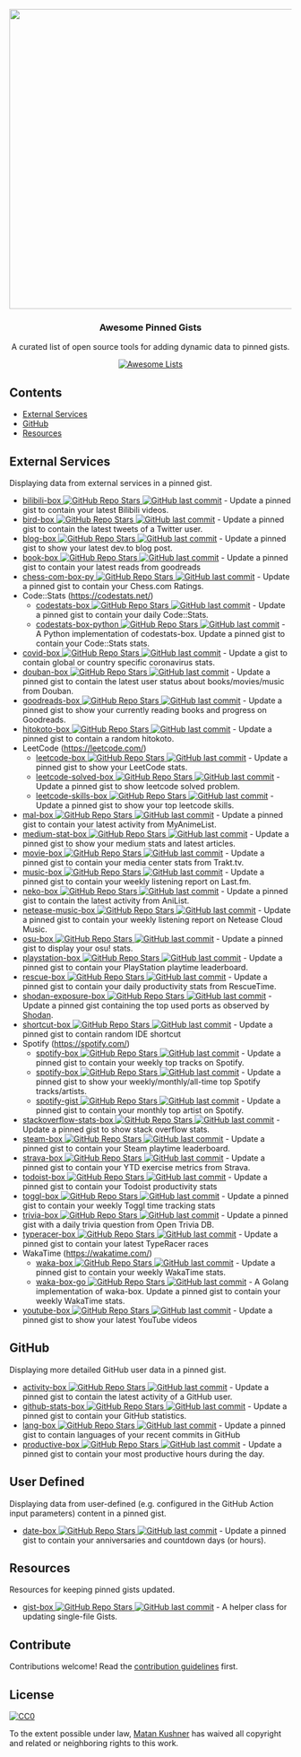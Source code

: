 <p align="center">
  <img src="https://user-images.githubusercontent.com/4658208/57482610-14f64480-7273-11e9-862e-80d9fe332311.png" width="535">
  <h3 align="center">Awesome Pinned Gists</h3>
  <p align="center">A curated list of open source tools for adding dynamic data to pinned gists.<p>
  <p align="center">
    <a href="https://awesome.re"><img src="https://awesome.re/badge.svg" alt="Awesome Lists"></a>
  </p>
</p>

## Contents

- [External Services](#external-services)
- [GitHub](#github)
- [Resources](#resources)

## External Services

Displaying data from external services in a pinned gist.

- [bilibili-box ![GitHub Repo Stars](https://img.shields.io/github/stars/KeJunMao/bilibili-box) ![GitHub last commit](https://img.shields.io/github/last-commit/KeJunMao/bilibili-box)](https://github.com/KeJunMao/bilibili-box) - Update a pinned gist to contain your latest Bilibili videos.
- [bird-box ![GitHub Repo Stars](https://img.shields.io/github/stars/matchai/bird-box) ![GitHub last commit](https://img.shields.io/github/last-commit/matchai/bird-box)](https://github.com/matchai/bird-box) - Update a pinned gist to contain the latest tweets of a Twitter user.
- [blog-box ![GitHub Repo Stars](https://img.shields.io/github/stars/Aveek-Saha/blog-box) ![GitHub last commit](https://img.shields.io/github/last-commit/Aveek-Saha/blog-box)](https://github.com/Aveek-Saha/blog-box) - Update a pinned gist to show your latest dev.to blog post.
- [book-box ![GitHub Repo Stars](https://img.shields.io/github/stars/amorriscode/book-box) ![GitHub last commit](https://img.shields.io/github/last-commit/amorriscode/book-box)](https://github.com/amorriscode/book-box) - Update a pinned gist to contain your latest reads from goodreads
- [chess-com-box-py ![GitHub Repo Stars](https://img.shields.io/github/stars/sciencepal/chess-com-box-py) ![GitHub last commit](https://img.shields.io/github/last-commit/sciencepal/chess-com-box-py)](https://github.com/sciencepal/chess-com-box-py) - Update a pinned gist to contain your Chess.com Ratings.
- Code::Stats (https://codestats.net/)
    - [codestats-box ![GitHub Repo Stars](https://img.shields.io/github/stars/Ancientwood/codestats-box) ![GitHub last commit](https://img.shields.io/github/last-commit/Ancientwood/codestats-box)](https://github.com/Ancientwood/codestats-box) - Update a pinned gist to contain your daily Code::Stats.
    - [codestats-box-python ![GitHub Repo Stars](https://img.shields.io/github/stars/aksh1618/codestats-box-python) ![GitHub last commit](https://img.shields.io/github/last-commit/aksh1618/codestats-box-python)](https://github.com/aksh1618/codestats-box-python) - A Python implementation of codestats-box. Update a pinned gist to contain your Code::Stats stats.
- [covid-box ![GitHub Repo Stars](https://img.shields.io/github/stars/puf17640/covid-box) ![GitHub last commit](https://img.shields.io/github/last-commit/puf17640/covid-box)](https://github.com/puf17640/covid-box) - Update a gist to contain global or country specific coronavirus stats.
- [douban-box ![GitHub Repo Stars](https://img.shields.io/github/stars/CodeDaraW/douban-box) ![GitHub last commit](https://img.shields.io/github/last-commit/CodeDaraW/douban-box)](https://github.com/CodeDaraW/douban-box) - Update a pinned gist to contain the latest user status about books/movies/music from Douban.
- [goodreads-box ![GitHub Repo Stars](https://img.shields.io/github/stars/mdluo/goodreads-box) ![GitHub last commit](https://img.shields.io/github/last-commit/mdluo/goodreads-box)](https://github.com/mdluo/goodreads-box) - Update a pinned gist to show your currently reading books and progress on Goodreads.
- [hitokoto-box ![GitHub Repo Stars](https://img.shields.io/github/stars/greenhandatsjtu/hitokoto-box) ![GitHub last commit](https://img.shields.io/github/last-commit/greenhandatsjtu/hitokoto-box)](https://github.com/greenhandatsjtu/hitokoto-box) - Update a pinned gist to contain a random hitokoto.
- LeetCode (https://leetcode.com/)
    - [leetcode-box ![GitHub Repo Stars](https://img.shields.io/github/stars/puiiyuen/leetcode-box) ![GitHub last commit](https://img.shields.io/github/last-commit/puiiyuen/leetcode-box)](https://github.com/puiiyuen/leetcode-box) - Update a pinned gist to show your LeetCode stats.
    - [leetcode-solved-box ![GitHub Repo Stars](https://img.shields.io/github/stars/Pudding124/leetcode-solved-box) ![GitHub last commit](https://img.shields.io/github/last-commit/Pudding124/leetcode-solved-box)](https://github.com/Pudding124/leetcode-solved-box) - Update a pinned gist to show leetcode solved problem.
    - [leetcode-skills-box ![GitHub Repo Stars](https://img.shields.io/github/stars/tbeachill/leetcode-skills-box) ![GitHub last commit](https://img.shields.io/github/last-commit/tbeachill/leetcode-skills-box)](https://github.com/tbeachill/leetcode-skills-box) - Update a pinned gist to show your top leetcode skills.
- [mal-box ![GitHub Repo Stars](https://img.shields.io/github/stars/jckli/mal-box) ![GitHub last commit](https://img.shields.io/github/last-commit/jckli/mal-box)](https://github.com/jckli/mal-box) - Update a pinned gist to contain your latest activity from MyAnimeList.
- [medium-stat-box ![GitHub Repo Stars](https://img.shields.io/github/stars/kylemocode/medium-stat-box) ![GitHub last commit](https://img.shields.io/github/last-commit/kylemocode/medium-stat-box)](https://github.com/kylemocode/medium-stat-box) - Update a pinned gist to show your medium stats and latest articles.
- [movie-box ![GitHub Repo Stars](https://img.shields.io/github/stars/LuisAlejandro/movie-box) ![GitHub last commit](https://img.shields.io/github/last-commit/LuisAlejandro/movie-box)](https://github.com/LuisAlejandro/movie-box) - Update a pinned gist to contain your media center stats from Trakt.tv.
- [music-box ![GitHub Repo Stars](https://img.shields.io/github/stars/jacc/music-box) ![GitHub last commit](https://img.shields.io/github/last-commit/jacc/music-box)](https://github.com/jacc/music-box) - Update a pinned gist to contain your weekly listening report on Last.fm.
- [neko-box ![GitHub Repo Stars](https://img.shields.io/github/stars/RangerDigital/neko-box) ![GitHub last commit](https://img.shields.io/github/last-commit/RangerDigital/neko-box)](https://github.com/RangerDigital/neko-box) - Update a pinned gist to contain the latest activity from AniList.
- [netease-music-box ![GitHub Repo Stars](https://img.shields.io/github/stars/Leecason/netease-music-box) ![GitHub last commit](https://img.shields.io/github/last-commit/Leecason/netease-music-box)](https://github.com/Leecason/netease-music-box) - Update a pinned gist to contain your weekly listening report on Netease Cloud Music.
- [osu-box ![GitHub Repo Stars](https://img.shields.io/github/stars/AiverAiva/osu-box) ![GitHub last commit](https://img.shields.io/github/last-commit/AiverAiva/osu-box)](https://github.com/AiverAiva/osu-box) - Update a pinned gist to display your osu! stats.
- [playstation-box ![GitHub Repo Stars](https://img.shields.io/github/stars/Swilder-M/playstation-box) ![GitHub last commit](https://img.shields.io/github/last-commit/Swilder-M/playstation-box)](https://github.com/Swilder-M/playstation-box) - Update a pinned gist to contain your PlayStation playtime leaderboard.
- [rescue-box ![GitHub Repo Stars](https://img.shields.io/github/stars/joshghent/rescue-box) ![GitHub last commit](https://img.shields.io/github/last-commit/joshghent/rescue-box)](https://github.com/joshghent/rescue-box) - Update a pinned gist to contain your daily productivity stats from RescueTime.
- [shodan-exposure-box ![GitHub Repo Stars](https://img.shields.io/github/stars/ChrisCarini/shodan-exposure-box) ![GitHub last commit](https://img.shields.io/github/last-commit/ChrisCarini/shodan-exposure-box)](https://github.com/ChrisCarini/shodan-exposure-box) - Update a pinned gist containing the top used ports as observed by [Shodan](https://www.shodan.io/).
- [shortcut-box ![GitHub Repo Stars](https://img.shields.io/github/stars/artemnovichkov/shortcut-box) ![GitHub last commit](https://img.shields.io/github/last-commit/artemnovichkov/shortcut-box)](https://github.com/artemnovichkov/shortcut-box) - Update a pinned gist to contain random IDE shortcut
- Spotify (https://spotify.com/)
    - [spotify-box ![GitHub Repo Stars](https://img.shields.io/github/stars/izayl/spotify-box) ![GitHub last commit](https://img.shields.io/github/last-commit/izayl/spotify-box)](https://github.com/izayl/spotify-box) - Update a pinned gist to contain your weekly top tracks on Spotify.
    - [spotify-box ![GitHub Repo Stars](https://img.shields.io/github/stars/Aveek-Saha/spotify-box) ![GitHub last commit](https://img.shields.io/github/last-commit/Aveek-Saha/spotify-box)](https://github.com/Aveek-Saha/spotify-box) - Update a pinned gist to show your weekly/monthly/all-time top Spotify tracks/artists.
    - [spotify-gist ![GitHub Repo Stars](https://img.shields.io/github/stars/mporracindie/spotify-gist) ![GitHub last commit](https://img.shields.io/github/last-commit/mporracindie/spotify-gist)](https://github.com/mporracindie/spotify-gist) - Update a pinned gist to contain your monthly top artist on Spotify.
- [stackoverflow-stats-box ![GitHub Repo Stars](https://img.shields.io/github/stars/Pudding124/stackoverflow-stats-box) ![GitHub last commit](https://img.shields.io/github/last-commit/Pudding124/stackoverflow-stats-box)](https://github.com/Pudding124/stackoverflow-stats-box) - Update a pinned gist to show stack overflow stats.
- [steam-box ![GitHub Repo Stars](https://img.shields.io/github/stars/YouEclipse/steam-box) ![GitHub last commit](https://img.shields.io/github/last-commit/YouEclipse/steam-box)](https://github.com/YouEclipse/steam-box) - Update a pinned gist to contain your Steam playtime leaderboard.
- [strava-box ![GitHub Repo Stars](https://img.shields.io/github/stars/JohnPhamous/strava-box) ![GitHub last commit](https://img.shields.io/github/last-commit/JohnPhamous/strava-box)](https://github.com/JohnPhamous/strava-box) - Update a pinned gist to contain your YTD exercise metrics from Strava.
- [todoist-box ![GitHub Repo Stars](https://img.shields.io/github/stars/joshghent/todoist-box) ![GitHub last commit](https://img.shields.io/github/last-commit/joshghent/todoist-box)](https://github.com/joshghent/todoist-box) - Update a pinned gist to contain your Todoist productivity stats
- [toggl-box ![GitHub Repo Stars](https://img.shields.io/github/stars/tobimori/toggl-box) ![GitHub last commit](https://img.shields.io/github/last-commit/tobimori/toggl-box)](https://github.com/tobimori/toggl-box) - Update a pinned gist to contain your weekly Toggl time tracking stats
- [trivia-box ![GitHub Repo Stars](https://img.shields.io/github/stars/ChrisCarini/trivia-box) ![GitHub last commit](https://img.shields.io/github/last-commit/ChrisCarini/trivia-box)](https://github.com/ChrisCarini/trivia-box) - Update a pinned gist with a daily trivia question from Open Trivia DB.
- [typeracer-box ![GitHub Repo Stars](https://img.shields.io/github/stars/tobimori/typeracer-box) ![GitHub last commit](https://img.shields.io/github/last-commit/tobimori/typeracer-box)](https://github.com/tobimori/typeracer-box) - Update a pinned gist to contain your latest TypeRacer races
- WakaTime (https://wakatime.com/)
    - [waka-box ![GitHub Repo Stars](https://img.shields.io/github/stars/matchai/waka-box) ![GitHub last commit](https://img.shields.io/github/last-commit/matchai/waka-box)](https://github.com/matchai/waka-box) - Update a pinned gist to contain your weekly WakaTime stats.
    - [waka-box-go ![GitHub Repo Stars](https://img.shields.io/github/stars/YouEclipse/waka-box-go) ![GitHub last commit](https://img.shields.io/github/last-commit/YouEclipse/waka-box-go)](https://github.com/YouEclipse/waka-box-go) - A Golang implementation of waka-box. Update a pinned gist to contain your weekly WakaTime stats.
- [youtube-box ![GitHub Repo Stars](https://img.shields.io/github/stars/SinaKhalili/youtube-box) ![GitHub last commit](https://img.shields.io/github/last-commit/SinaKhalili/youtube-box)](https://github.com/SinaKhalili/youtube-box) - Update a pinned gist to show your latest YouTube videos

## GitHub

Displaying more detailed GitHub user data in a pinned gist.

- [activity-box ![GitHub Repo Stars](https://img.shields.io/github/stars/JasonEtco/activity-box) ![GitHub last commit](https://img.shields.io/github/last-commit/JasonEtco/activity-box)](https://github.com/JasonEtco/activity-box) - Update a pinned gist to contain the latest activity of a GitHub user.
- [github-stats-box ![GitHub Repo Stars](https://img.shields.io/github/stars/bokub/github-stats-box) ![GitHub last commit](https://img.shields.io/github/last-commit/bokub/github-stats-box)](https://github.com/bokub/github-stats-box) - Update a pinned gist to contain your GitHub statistics.
- [lang-box ![GitHub Repo Stars](https://img.shields.io/github/stars/inokawa/lang-box) ![GitHub last commit](https://img.shields.io/github/last-commit/inokawa/lang-box)](https://github.com/inokawa/lang-box) - Update a pinned gist to contain languages of your recent commits in GitHub
- [productive-box ![GitHub Repo Stars](https://img.shields.io/github/stars/maxam2017/productive-box) ![GitHub last commit](https://img.shields.io/github/last-commit/maxam2017/productive-box)](https://github.com/maxam2017/productive-box) - Update a pinned gist to contain your most productive hours during the day.

## User Defined

Displaying data from user-defined (e.g. configured in the GitHub Action input parameters) content in a pinned gist.

- [date-box ![GitHub Repo Stars](https://img.shields.io/github/stars/kf-liu/date-box) ![GitHub last commit](https://img.shields.io/github/last-commit/kf-liu/date-box)](https://github.com/kf-liu/date-box) - Update a pinned gist to contain your anniversaries and countdown days (or hours).

## Resources

Resources for keeping pinned gists updated.

- [gist-box ![GitHub Repo Stars](https://img.shields.io/github/stars/JasonEtco/gist-box) ![GitHub last commit](https://img.shields.io/github/last-commit/JasonEtco/gist-box)](https://github.com/JasonEtco/gist-box) - A helper class for updating single-file Gists.

## Contribute

Contributions welcome! Read the [contribution guidelines](contributing.md) first.

## License

[![CC0](https://mirrors.creativecommons.org/presskit/buttons/88x31/svg/cc-zero.svg)](https://creativecommons.org/publicdomain/zero/1.0)

To the extent possible under law, [Matan Kushner](https://github.com/matchai) has waived all copyright and
related or neighboring rights to this work.
